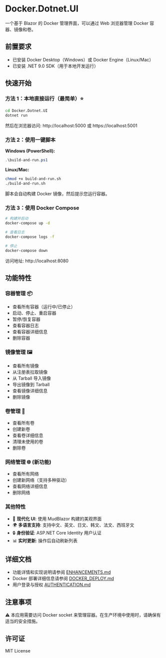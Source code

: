 # Docker.Dotnet.UI

一个基于 Blazor 的 Docker 管理界面，可以通过 Web 浏览器管理 Docker 容器、镜像和卷。

## 前置要求

- 已安装 Docker Desktop（Windows）或 Docker Engine（Linux/Mac）
- 已安装 .NET 9.0 SDK（用于本地开发运行）

## 快速开始

### 方法 1：本地直接运行（最简单）⭐

```bash
cd Docker.Dotnet.UI
dotnet run
```

然后在浏览器访问: http://localhost:5000 或 https://localhost:5001

### 方法 2：使用一键脚本

**Windows (PowerShell):**

```powershell
.\build-and-run.ps1
```

**Linux/Mac:**

```bash
chmod +x build-and-run.sh
./build-and-run.sh
```

脚本会自动构建 Docker 镜像，然后提示您运行容器。

### 方法 3：使用 Docker Compose

```bash
# 构建并启动
docker-compose up -d

# 查看日志
docker-compose logs -f

# 停止
docker-compose down
```

访问地址: http://localhost:8080

## 功能特性

### 容器管理 📦
- 查看所有容器（运行中/已停止）
- 启动、停止、重启容器
- 暂停/恢复容器
- 查看容器日志
- 查看容器详细信息
- 删除容器

### 镜像管理 🖼️
- 查看所有镜像
- 从注册表拉取镜像
- 从 Tarball 导入镜像
- 导出镜像到 Tarball
- 查看镜像详细信息
- 删除镜像

### 卷管理 💾
- 查看所有卷
- 创建新卷
- 查看卷详细信息
- 清理未使用的卷
- 删除卷

### 网络管理 🌐 (新功能)
- 查看所有网络
- 创建新网络（支持多种驱动）
- 查看网络详细信息
- 删除网络

### 其他特性
- 🎨 **现代化 UI**: 使用 MudBlazor 构建的美观界面
- 🌍 **多语言支持**: 支持中文、英文、日文、韩文、法文、西班牙文
- 🔒 **身份验证**: ASP.NET Core Identity 用户认证
- 📊 **实时更新**: 操作后自动刷新列表

## 详细文档

- 功能详情和实现说明请参阅 [ENHANCEMENTS.md](docs/ENHANCEMENTS.md)
- Docker 部署详细信息请参阅 [DOCKER_DEPLOY.md](docs/DOCKER_DEPLOY.md)
- 用户登录与授权 [AUTHENTICATION.md](docs/AUTHENTICATION.md)

## 注意事项

⚠️ 本应用需要访问 Docker socket 来管理容器。在生产环境中使用时，请确保有适当的安全措施。

## 许可证

MIT License
